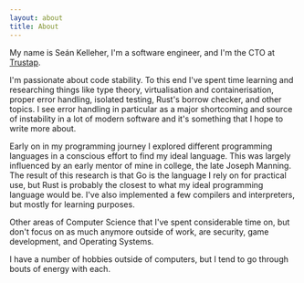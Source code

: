 ```yaml
---
layout: about
title: About
---
```


My name is Seán Kelleher, I'm a software engineer, and I'm the CTO at
[Trustap](https://trustap.com).

I'm passionate about code stability. To this end I've spent time learning and
researching things like type theory, virtualisation and containerisation, proper
error handling, isolated testing, Rust's borrow checker, and other topics. I see
error handling in particular as a major shortcoming and source of instability in
a lot of modern software and it's something that I hope to write more about.

Early on in my programming journey I explored different programming languages in
a conscious effort to find my ideal language. This was largely influenced by an
early mentor of mine in college, the late Joseph Manning. The result of this
research is that Go is the language I rely on for practical use, but Rust is
probably the closest to what my ideal programming language would be. I've also
implemented a few compilers and interpreters, but mostly for learning purposes.

Other areas of Computer Science that I've spent considerable time on, but don't
focus on as much anymore outside of work, are security, game development, and
Operating Systems.

I have a number of hobbies outside of computers, but I tend to go through bouts
of energy with each.

